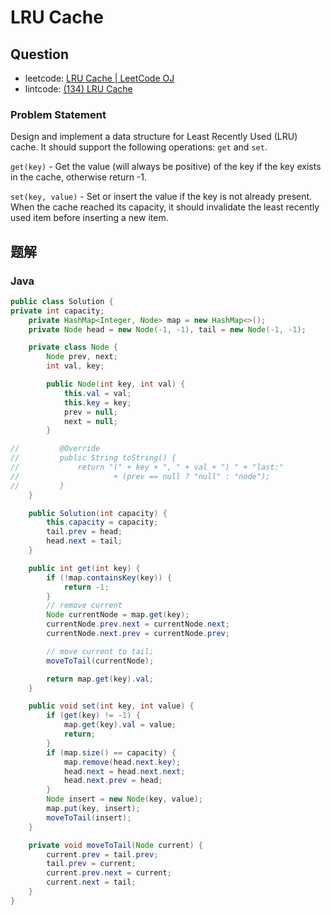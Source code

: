 # LRU Cache

## Question

* leetcode: [LRU Cache \| LeetCode OJ](https://leetcode.com/problems/lru-cache/)
* lintcode: [\(134\) LRU Cache](http://www.lintcode.com/en/problem/lru-cache/)

### Problem Statement

Design and implement a data structure for Least Recently Used \(LRU\) cache. It should support the following operations: `get` and `set`.

`get(key)` - Get the value \(will always be positive\) of the key if the key exists in the cache, otherwise return -1.

`set(key, value)` - Set or insert the value if the key is not already present. When the cache reached its capacity, it should invalidate the least recently used item before inserting a new item.

## 题解

### Java

```java
public class Solution {
private int capacity;
    private HashMap<Integer, Node> map = new HashMap<>();
    private Node head = new Node(-1, -1), tail = new Node(-1, -1);

    private class Node {
        Node prev, next;
        int val, key;

        public Node(int key, int val) {
            this.val = val;
            this.key = key;
            prev = null;
            next = null;
        }

//         @Override
//         public String toString() {
//             return "(" + key + ", " + val + ") " + "last:"
//                     + (prev == null ? "null" : "node");
//         }
    }

    public Solution(int capacity) {
        this.capacity = capacity;
        tail.prev = head;
        head.next = tail;
    }

    public int get(int key) {
        if (!map.containsKey(key)) {
            return -1;
        }
        // remove current
        Node currentNode = map.get(key);
        currentNode.prev.next = currentNode.next;
        currentNode.next.prev = currentNode.prev;

        // move current to tail;
        moveToTail(currentNode);

        return map.get(key).val;
    }

    public void set(int key, int value) {
        if (get(key) != -1) {
            map.get(key).val = value;
            return;
        }
        if (map.size() == capacity) {
            map.remove(head.next.key);
            head.next = head.next.next;
            head.next.prev = head;
        }
        Node insert = new Node(key, value);
        map.put(key, insert);
        moveToTail(insert);
    }

    private void moveToTail(Node current) {
        current.prev = tail.prev;
        tail.prev = current;
        current.prev.next = current;
        current.next = tail;
    }
}
```


